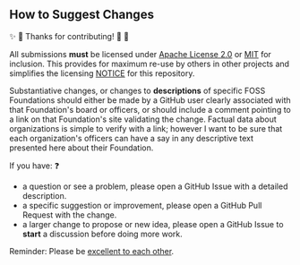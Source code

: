 ## How to Suggest Changes

:sparkles: :tada: Thanks for contributing! :tada: :star2:

All submissions **must** be licensed under [Apache License 2.0](http://www.apache.org/licenses/LICENSE-2.0.html) or [MIT](https://spdx.org/licenses/MIT) for inclusion.  This provides for maximum re-use by others in other projects and simplifies the licensing [NOTICE](NOTICE) for this repository.

Substantiative changes, or changes to **descriptions** of specific FOSS Foundations should either be made by a GitHub user clearly associated with that Foundation's board or officers, or should include a comment pointing to a link on that Foundation's site validating the change.  Factual data about organizations is simple to verify with a link; however I want to be sure that each organization's officers can have a say in any descriptive text presented here about their Foundation.

If you have: :question:

-  a question or see a problem, please open a GitHub Issue with a detailed description.
-  a specific suggestion or improvement, please open a GitHub Pull Request with the change.
-  a larger change to propose or new idea, please open a GitHub Issue to **start** a discussion before doing more work.

Reminder: Please be [excellent to each other](CODE_OF_CONDUCT.md).
